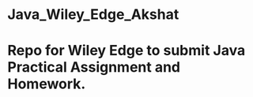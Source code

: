 # Java_Wiley_Edge_Akshat

<H1> Repo for Wiley Edge to submit Java Practical Assignment and Homework.</>
